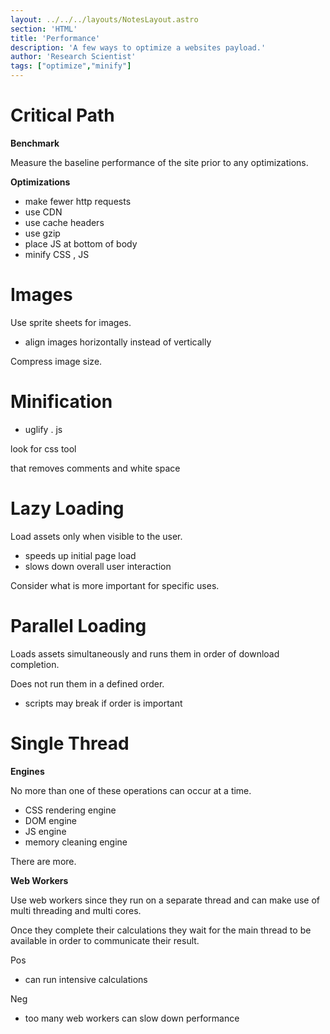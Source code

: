```yaml
---
layout: ../../../layouts/NotesLayout.astro
section: 'HTML'
title: 'Performance'
description: 'A few ways to optimize a websites payload.'
author: 'Research Scientist'
tags: ["optimize","minify"]
---
```


# Critical Path

**Benchmark**

Measure the baseline performance of the site prior to any optimizations.

**Optimizations**

- make fewer http requests
- use CDN
- use cache headers
- use gzip
- place JS at bottom of body
- minify CSS , JS

# Images

Use sprite sheets for images.

- align images horizontally instead of vertically

Compress image size.

# Minification

- uglify . js

look for css tool

that removes comments and white space

# Lazy Loading

Load assets only when visible to the user.

- speeds up initial page load
- slows down overall user interaction

Consider what is more important for specific uses.

# Parallel Loading

Loads assets simultaneously and runs them in order of download completion.

Does not run them in a defined order.

- scripts may break if order is important

# Single Thread

**Engines**

No more than one of these operations can occur at a time.

- CSS rendering engine
- DOM engine
- JS engine
- memory cleaning engine

There are more.

**Web Workers**

Use web workers since they run on a separate thread and can make use of multi threading and multi cores.

Once they complete their calculations they wait for the main thread to be available in order to communicate their result.

Pos

- can run intensive calculations

Neg

- too many web workers can slow down performance
